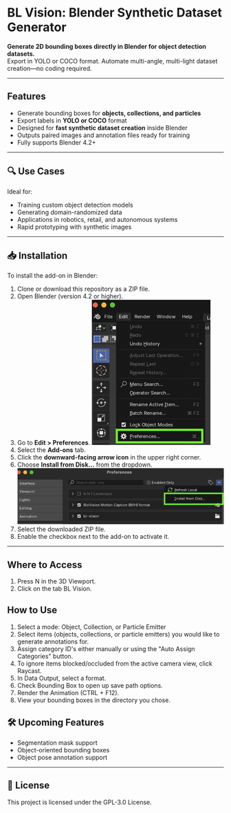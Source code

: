 # BL Vision: Blender Synthetic Dataset Generator

**Generate 2D bounding boxes directly in Blender for object detection datasets.**  
Export in YOLO or COCO format. Automate multi-angle, multi-light dataset creation—no coding required.

---

## Features

- Generate bounding boxes for **objects, collections, and particles**
- Export labels in **YOLO or COCO** format
- Designed for **fast synthetic dataset creation** inside Blender
- Outputs paired images and annotation files ready for training
- Fully supports Blender 4.2+

---

## 🔍 Use Cases

Ideal for:

- Training custom object detection models
- Generating domain-randomized data
- Applications in robotics, retail, and autonomous systems
- Rapid prototyping with synthetic images

---

## 📥 Installation

To install the add-on in Blender:

1. Clone or download this repository as a ZIP file.
2. Open Blender (version 4.2 or higher).
3. Go to **Edit > Preferences**.
    ![Blender Preferences Location](/images/blender-preferences.png)
4. Select the **Add-ons** tab.
5. Click the **downward-facing arrow icon** in the upper right corner.
6. Choose **Install from Disk...** from the dropdown.
    ![Install from disk](/images/Install_from_disk.png)
7. Select the downloaded ZIP file.
8. Enable the checkbox next to the add-on to activate it.

---

## Where to Access

1. Press N in the 3D Viewport.
2. Click on the tab BL Vision.

## How to Use

1. Select a mode: Object, Collection, or Particle Emitter
2. Select items (objects, collections, or particle emitters) you would like to generate annotations for.
3. Assign category ID's either manually or using the "Auto Assign Categories" button.
4. To ignore items blocked/occluded from the active camera view, click Raycast.
5. In Data Output, select a format.
6. Check Bounding Box to open up save path options.
7. Render the Animation (CTRL + F12).
8. View your bounding boxes in the directory you chose.

## 🛠️ Upcoming Features

- Segmentation mask support
- Object-oriented bounding boxes
- Object pose annotation support

---

## 📄 License

This project is licensed under the GPL-3.0 License.
